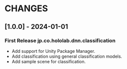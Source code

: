 # CHANGES

## [1.0.0] - 2024-01-01

### First Release jp.co.hololab.dnn.classification

- Add support for Unity Package Manager.
- Add classification using general classification models.
- Add sample scene for classification.
